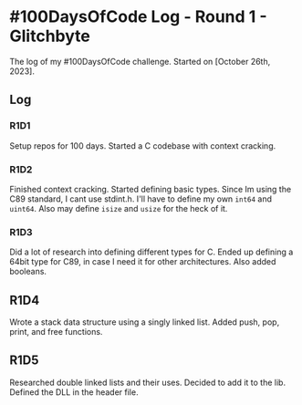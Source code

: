 # #100DaysOfCode Log - Round 1 - Glitchbyte

The log of my #100DaysOfCode challenge. Started on [October 26th, 2023].

## Log

### R1D1 
Setup repos for 100 days. Started a C codebase with context cracking.

### R1D2
Finished context cracking. Started defining basic types. Since Im using the C89 standard, I cant use stdint.h.
I'll have to define my own `int64` and `uint64`. Also may define `isize` and `usize` for the heck of it.

### R1D3
Did a lot of research into defining different types for C. Ended up defining a 64bit type for C89, in case I need it for other architectures. Also added booleans.

## R1D4
Wrote a stack data structure using a singly linked list. Added push, pop, print, and free functions.

## R1D5
Researched double linked lists and their uses. Decided to add it to the lib. Defined the DLL in the header file.
